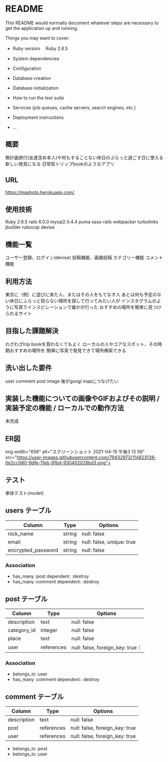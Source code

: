 # README

This README would normally document whatever steps are necessary to get the
application up and running.

Things you may want to cover:

* Ruby version
　Ruby 2.6.5
* System dependencies

* Configuration

* Database creation

* Database initialization

* How to run the test suite

* Services (job queues, cache servers, search engines, etc.)

* Deployment instructions

* ...
## 概要

無計画旅行(友達含め本人)や何もすることない休日のぷらっと過ごす日に使える新しい発見になる
日常型トリップbookのようなアプリ

## URL
 https://maphoto.herokuapp.com/

## 使用技術
 Ruby 2.6.5
 rails 6.0.0
 mysql2 0.4.4
 puma
 sass-rails
 webpacker
 turbolinks
 jbuilder
 rubocop
 devise

## 機能一覧

ユーザー登録、ログイン(devise)
投稿機能、画像投稿
カテゴリー機能
コメント機能

## 利用方法
東京に（例）に遊びに来た人、またはその人をもてなす人
あとは何も予定のない休日にふらっと知らない場所を探して行ってみたい人が
インスタグラムのように写真でインスピレーションで誰かが行った
おすすめの場所を簡単に見つけられるサイト

## 目指した課題解決
わざわざtrip bookを買わなくてもよく
ローカルの人やコアなスポット、その時期おすすめの場所を
簡単に写真で発見できて場所検索できる

## 洗い出した要件
user
comment
post
image
後がgoogl mapにつなげたい

## 実装した機能についての画像やGIFおよびその説明 / 実装予定の機能 / ローカルでの動作方法
未完成

## ER図
img width="656" alt="スクリーンショット 2021-04-15 午後3 13 59" src="https://user-images.githubusercontent.com/79432973/114823138-0e2cc080-9dfe-11eb-91bd-930402028bd3.png">

## テスト
単体テスト(model)








## users テーブル

| Column          | Type   | Options     |
| --------------- | ------ | ----------- |
| nick_name       | string | null: false |
| email           | string | null: false, unique: true |
| encrypted_password        | string  | null: false |

### Association
- has_many :post dependent: :destroy
- has_many :comment dependent: :destroy


## post テーブル

| Column             | Type   | Options     |
| ------------------ | ------ | ----------- |
| description        | text   | null: false |
| category_id        | integer | null: false |
| place              | text    | null: false |
| user               | references | null: false, foreign_key: true｜


### Association
- belongs_to :user 
- has_many :comment dependent: :destroy

## comment テーブル

| Column          | Type   | Options     |
| --------------- | ------ | ----------- |
| description     | text   | null: false |
| post            | references | null: false, foreign_key: true |
| user            | references | null: false, foreign_key: true |

- belongs_to :post 
- belongs_to :user 


